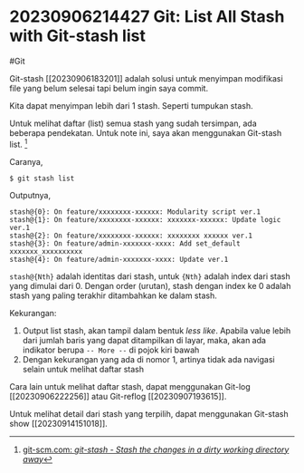 # 20230906214427 Git: List All Stash with Git-stash list

#Git

Git-stash [[20230906183201]] adalah solusi untuk menyimpan modifikasi file yang belum selesai tapi belum ingin saya commit.

Kita dapat menyimpan lebih dari 1 stash. Seperti tumpukan stash.

Untuk melihat daftar (list) semua stash yang sudah tersimpan, ada beberapa pendekatan. Untuk note ini, saya akan menggunakan Git-stash list. [^1]

Caranya,

```terminal
$ git stash list
```

Outputnya,

```
stash@{0}: On feature/xxxxxxxx-xxxxxx: Modularity script ver.1
stash@{1}: On feature/xxxxxxxx-xxxxxx: xxxxxxx-xxxxxx: Update logic ver.1
stash@{2}: On feature/xxxxxxxx-xxxxxx: xxxxxxxx xxxxxx ver.1
stash@{3}: On feature/admin-xxxxxxx-xxxx: Add set_default xxxxxxx_xxxxxxxxxx
stash@{4}: On feature/admin-xxxxxxx-xxxx: Update ver.1
```

`stash@{Nth}` adalah identitas dari stash, untuk `{Nth}` adalah index dari stash yang dimulai dari 0. Dengan order (urutan), stash dengan index ke 0 adalah stash yang paling terakhir ditambahkan ke dalam stash.

Kekurangan:

1. Output list stash, akan tampil dalam bentuk *less like*. Apabila value lebih dari jumlah baris yang dapat ditampilkan di layar, maka, akan ada indikator berupa `-- More --` di pojok kiri bawah
1. Dengan kekurangan yang ada di nomor 1, artinya tidak ada navigasi selain untuk melihat daftar stash

Cara lain untuk melihat daftar stash, dapat menggunakan Git-log [[20230906222256]] atau Git-reflog [[20230907193615]].

Untuk melihat detail dari stash yang terpilih, dapat menggunakan Git-stash show [[20230914151018]].


[^1]: [git-scm.com: _git-stash - Stash the changes in a dirty working directory away_](https://www.git-scm.com/docs/git-stash)
